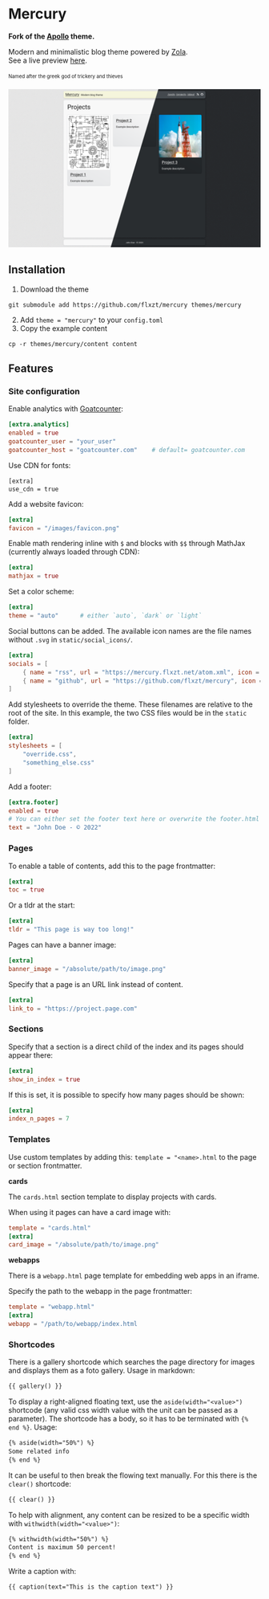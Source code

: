 # Mercury

**Fork of the [Apollo](https://github.com/not-matthias/apollo) theme.**

Modern and minimalistic blog theme powered by [Zola](https://www.getzola.org/).  
See a live preview [here](https://mercury.flxzt.net).

<sub><sup>Named after the greek god of trickery and thieves</sup></sub>

![screenshot](./screenshot.png)

## Installation

1. Download the theme
```
git submodule add https://github.com/flxzt/mercury themes/mercury
```

2. Add `theme = "mercury"` to your `config.toml`
3. Copy the example content

```
cp -r themes/mercury/content content
```

## Features

### Site configuration

Enable analytics with [Goatcounter](https://www.goatcounter.com/):

```toml
[extra.analytics]
enabled = true
goatcounter_user = "your_user"
goatcounter_host = "goatcounter.com"    # default= goatcounter.com

```

Use CDN for fonts:

```
[extra]
use_cdn = true
```

Add a website favicon:

```toml
[extra]
favicon = "/images/favicon.png"
```

Enable math rendering inline with `$` and blocks with `$$` through MathJax (currently always loaded through CDN):

```toml
[extra]
mathjax = true
```

Set a color scheme:

```toml
[extra]
theme = "auto"      # either `auto`, `dark` or `light`
```

Social buttons can be added. The available icon names are the file names without `.svg` in `static/social_icons/`.

```toml
[extra]
socials = [
    { name = "rss", url = "https://mercury.flxzt.net/atom.xml", icon = "rss" },
    { name = "github", url = "https://github.com/flxzt/mercury", icon = "github" },
]
```

Add stylesheets to override the theme.
These filenames are relative to the root of the site. In this example, the two CSS files would be in the `static` folder.

```toml
[extra]
stylesheets = [
    "override.css",
    "something_else.css"
]
```

Add a footer:

```toml
[extra.footer]
enabled = true
# You can either set the footer text here or overwrite the footer.html template for custom html
text = "John Doe - © 2022"
```

### Pages

To enable a table of contents, add this to the page frontmatter:

```toml
[extra]
toc = true
```

Or a tldr at the start:

```toml
[extra]
tldr = "This page is way too long!"
```

Pages can have a banner image:

```toml
[extra]
banner_image = "/absolute/path/to/image.png"
```

Specify that a page is an URL link instead of content.

```toml
[extra]
link_to = "https://project.page.com"
```

### Sections

Specify that a section is a direct child of the index and its pages should appear there:

```toml
[extra]
show_in_index = true
```

If this is set, it is possible to specify how many pages should be shown:
```toml
[extra]
index_n_pages = 7
```


### Templates

Use custom templates by adding this: `template = "<name>.html` to the page or section frontmatter.

**cards**

The `cards.html` section template to display projects with cards.

When using it pages can have a card image with:

```toml
template = "cards.html"
[extra]
card_image = "/absolute/path/to/image.png"
```

**webapps**

There is a `webapp.html` page template for embedding web apps in an iframe.

Specify the path to the webapp in the page frontmatter:

```toml
template = "webapp.html"
[extra]
webapp = "/path/to/webapp/index.html
```


### Shortcodes

There is a gallery shortcode which searches the page directory for images and displays them as a foto gallery. Usage in markdown:

```markdown
{{ gallery() }}
```

To display a right-aligned floating text, use the `aside(width="<value>")` shortcode (any valid css width value with the unit can be passed as a parameter).
The shortcode has a body, so it has to be terminated with `{% end %}`. Usage:

```markdown
{% aside(width="50%") %}
Some related info
{% end %}
```

It can be useful to then break the flowing text manually. For this there is the `clear()` shortcode:

```markdown
{{ clear() }}
```

To help with alignment, any content can be resized to be a specific width with `withwidth(width="<value>")`:

```markdown
{% withwidth(width="50%") %}
Content is maximum 50 percent!
{% end %}
```

Write a caption with:

```markdown
{{ caption(text="This is the caption text") }}
```